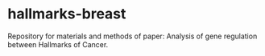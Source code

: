 # hallmarks-breast
Repository for materials and methods of paper: Analysis of gene regulation between Hallmarks of Cancer. 
